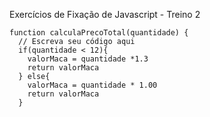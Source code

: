 Exercícios de Fixação de Javascript - Treino 2
```
function calculaPrecoTotal(quantidade) {
  // Escreva seu código aqui
  if(quantidade < 12){
    valorMaca = quantidade *1.3
    return valorMaca
  } else{
    valorMaca = quantidade * 1.00
    return valorMaca
  }
```